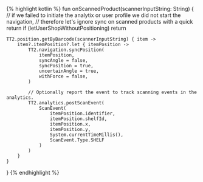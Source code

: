 {% highlight kotlin %}
fun onScannedProduct(scannerInputString: String) {
    // if we failed to initiate the analytix or user profile we did not start the navigation,
    // therefore let's ignore sync on scanned products with a quick return
    if (letUserShopWithoutPositioning)
        return

    TT2.position.getByBarcode(scannerInputString) { item ->
        item?.itemPosition?.let { itemPosition ->
            TT2.navigation.syncPosition(
                itemPosition,
                syncAngle = false,
                syncPosition = true,
                uncertainAngle = true,
                withForce = false,
            )
            ​
            // Optionally report the event to track scanning events in the analytics.
            TT2.analytics.postScanEvent(
                ScanEvent(
                    itemPosition.identifier,
                    itemPosition.shelfId,
                    itemPosition.x,
                    itemPosition.y,
                    System.currentTimeMillis(),
                    ScanEvent.Type.SHELF
                )
            )
        }
    }
}
{% endhighlight %}